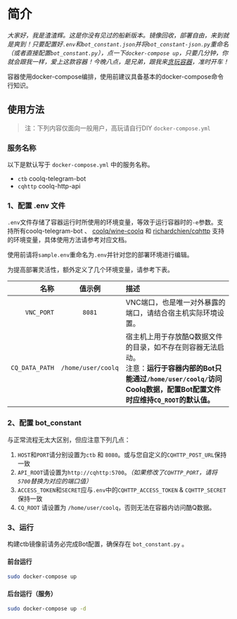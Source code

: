 # 简介

*大家好，我是渣渣辉。这是你没有见过的船新版本。镜像回收，部署自由，来到就是爽到！只要配置好`.env`和`bot_constant.json`并将`bot_constant-json.py`重命名（或者直接配置`bot_constant.py`），点一下`docker-compose up`，只要几分钟，你就会跟我一样，爱上这款容器！今晚八点，是兄弟，跟我来[贪玩容器](https://www.docker.com)，准时开车！*

容器使用docker-compose编排，使用前建议具备基本的docker-compose命令行知识。

## 使用方法

>注：下列内容仅面向一般用户，高玩请自行DIY `docker-compose.yml`

### 服务名称

以下是默认写于 `docker-compose.yml` 中的服务名称。

- `ctb` coolq-telegram-bot
- `cqhttp` coolq-http-api

### 1、配置 .env 文件

`.env`文件存储了容器运行时所使用的环境变量，等效于运行容器时的`-e`参数。支持所有coolq-telegram-bot 、 [coolq/wine-coolq](https://hub.docker.com/r/coolq/wine-coolq/) 和 [richardchien/cqhttp](https://hub.docker.com/r/richardchien/cqhttp/) 支持的环境变量，具体使用方法请参考对应文档。

使用前请将`sample.env`重命名为`.env`并针对您的部署环境进行编辑。

为提高部署灵活性，额外定义了几个环境变量，请参考下表。

名称 | 值示例 | 描述
---:|:-----:|:----
`VNC_PORT` | `8081` | VNC端口，也是唯一对外暴露的端口，请结合宿主机实际环境设置。
 `CQ_DATA_PATH` | `/home/user/coolq` | 宿主机上用于存放酷Q数据文件的目录，如不存在则容器无法启动。<br />注意：**运行于容器内部的Bot只能通过`/home/user/coolq/`访问Coolq数据，配置Bot配置文件时应维持`CQ_ROOT`的默认值。**

### 2、配置 bot_constant

与正常流程无太大区别，但应注意下列几点：

1. `HOST`和`PORT`请分别设置为`ctb` 和 `8080`。或与您自定义的`CQHTTP_POST_URL`保持一致
2. `API_ROOT`请设置为`http://cqhttp:5700`。*（如果修改了`CQHTTP_PORT`，请将`5700`替换为对应的端口值）*
3. `ACCESS_TOKEN`和`SECRET`应与`.env`中的`CQHTTP_ACCESS_TOKEN` & `CQHTTP_SECRET`保持一致
4. `CQ_ROOT` 请设置为 `/home/user/coolq`，否则无法在容器内访问酷Q数据。

### 3、运行

构建ctb镜像前请务必完成Bot配置，确保存在 `bot_constant.py` 。

#### 前台运行

```bash
sudo docker-compose up
```

#### 后台运行（服务）

```bash
sudo docker-compose up -d
```
